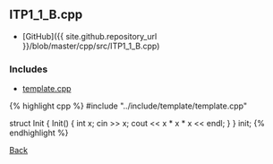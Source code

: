 ## ITP1_1_B.cpp

- [GitHub]({{ site.github.repository_url }}/blob/master/cpp/src/ITP1_1_B.cpp)

### Includes

- [template.cpp](../include/template/template)

{% highlight cpp %}
#include "../include/template/template.cpp"

struct Init { Init() { int x; cin >> x; cout << x * x * x << endl; } } init;
{% endhighlight %}

[Back](../..)
